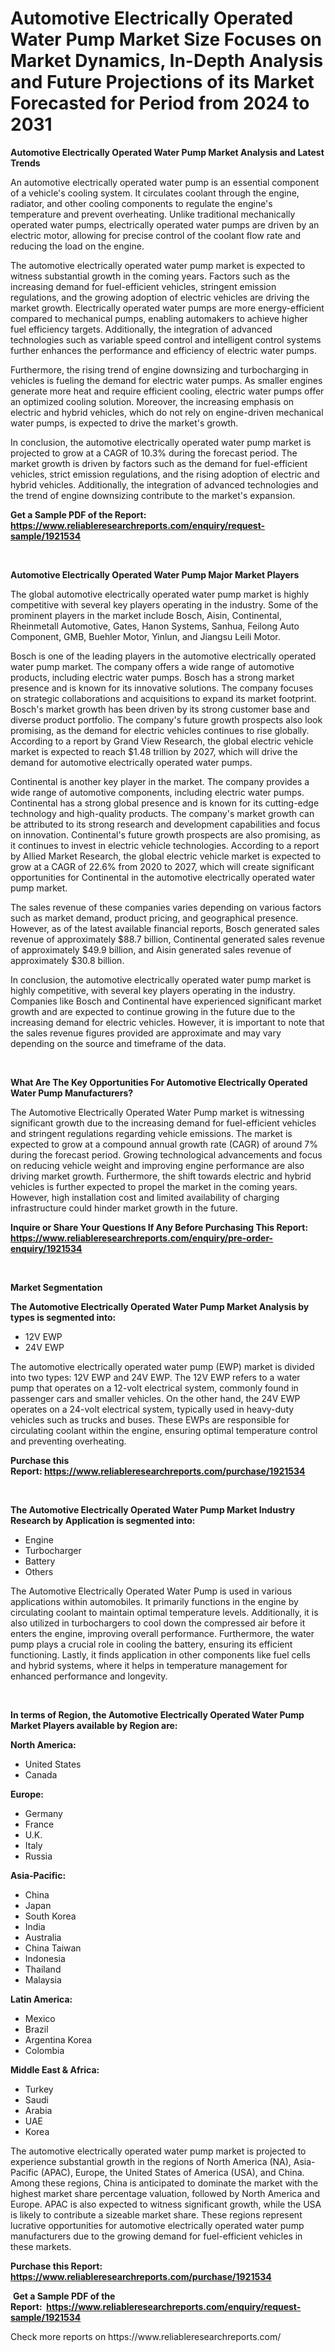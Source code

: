 <p><h1>Automotive Electrically Operated Water Pump Market Size Focuses on Market Dynamics, In-Depth Analysis and Future Projections of its Market Forecasted for Period from 2024 to 2031</h1></p><p><strong>Automotive Electrically Operated Water Pump Market Analysis and Latest Trends</strong></p>
<p><p>An automotive electrically operated water pump is an essential component of a vehicle's cooling system. It circulates coolant through the engine, radiator, and other cooling components to regulate the engine's temperature and prevent overheating. Unlike traditional mechanically operated water pumps, electrically operated water pumps are driven by an electric motor, allowing for precise control of the coolant flow rate and reducing the load on the engine.</p><p>The automotive electrically operated water pump market is expected to witness substantial growth in the coming years. Factors such as the increasing demand for fuel-efficient vehicles, stringent emission regulations, and the growing adoption of electric vehicles are driving the market growth. Electrically operated water pumps are more energy-efficient compared to mechanical pumps, enabling automakers to achieve higher fuel efficiency targets. Additionally, the integration of advanced technologies such as variable speed control and intelligent control systems further enhances the performance and efficiency of electric water pumps.</p><p>Furthermore, the rising trend of engine downsizing and turbocharging in vehicles is fueling the demand for electric water pumps. As smaller engines generate more heat and require efficient cooling, electric water pumps offer an optimized cooling solution. Moreover, the increasing emphasis on electric and hybrid vehicles, which do not rely on engine-driven mechanical water pumps, is expected to drive the market's growth.</p><p>In conclusion, the automotive electrically operated water pump market is projected to grow at a CAGR of 10.3% during the forecast period. The market growth is driven by factors such as the demand for fuel-efficient vehicles, strict emission regulations, and the rising adoption of electric and hybrid vehicles. Additionally, the integration of advanced technologies and the trend of engine downsizing contribute to the market's expansion.</p></p>
<p><strong>Get a Sample PDF of the Report:&nbsp; <a href="https://www.reliableresearchreports.com/enquiry/request-sample/1921534">https://www.reliableresearchreports.com/enquiry/request-sample/1921534</a></strong></p>
<p>&nbsp;</p>
<p><strong>Automotive Electrically Operated Water Pump Major Market Players</strong></p>
<p><p>The global automotive electrically operated water pump market is highly competitive with several key players operating in the industry. Some of the prominent players in the market include Bosch, Aisin, Continental, Rheinmetall Automotive, Gates, Hanon Systems, Sanhua, Feilong Auto Component, GMB, Buehler Motor, Yinlun, and Jiangsu Leili Motor.</p><p>Bosch is one of the leading players in the automotive electrically operated water pump market. The company offers a wide range of automotive products, including electric water pumps. Bosch has a strong market presence and is known for its innovative solutions. The company focuses on strategic collaborations and acquisitions to expand its market footprint. Bosch's market growth has been driven by its strong customer base and diverse product portfolio. The company's future growth prospects also look promising, as the demand for electric vehicles continues to rise globally. According to a report by Grand View Research, the global electric vehicle market is expected to reach $1.48 trillion by 2027, which will drive the demand for automotive electrically operated water pumps.</p><p>Continental is another key player in the market. The company provides a wide range of automotive components, including electric water pumps. Continental has a strong global presence and is known for its cutting-edge technology and high-quality products. The company's market growth can be attributed to its strong research and development capabilities and focus on innovation. Continental's future growth prospects are also promising, as it continues to invest in electric vehicle technologies. According to a report by Allied Market Research, the global electric vehicle market is expected to grow at a CAGR of 22.6% from 2020 to 2027, which will create significant opportunities for Continental in the automotive electrically operated water pump market.</p><p>The sales revenue of these companies varies depending on various factors such as market demand, product pricing, and geographical presence. However, as of the latest available financial reports, Bosch generated sales revenue of approximately $88.7 billion, Continental generated sales revenue of approximately $49.9 billion, and Aisin generated sales revenue of approximately $30.8 billion.</p><p>In conclusion, the automotive electrically operated water pump market is highly competitive, with several key players operating in the industry. Companies like Bosch and Continental have experienced significant market growth and are expected to continue growing in the future due to the increasing demand for electric vehicles. However, it is important to note that the sales revenue figures provided are approximate and may vary depending on the source and timeframe of the data.</p></p>
<p>&nbsp;</p>
<p><strong>What Are The Key Opportunities For Automotive Electrically Operated Water Pump Manufacturers?</strong></p>
<p><p>The Automotive Electrically Operated Water Pump market is witnessing significant growth due to the increasing demand for fuel-efficient vehicles and stringent regulations regarding vehicle emissions. The market is expected to grow at a compound annual growth rate (CAGR) of around 7% during the forecast period. Growing technological advancements and focus on reducing vehicle weight and improving engine performance are also driving market growth. Furthermore, the shift towards electric and hybrid vehicles is further expected to propel the market in the coming years. However, high installation cost and limited availability of charging infrastructure could hinder market growth in the future.</p></p>
<p><strong>Inquire or Share Your Questions If Any Before Purchasing This Report: <a href="https://www.reliableresearchreports.com/enquiry/pre-order-enquiry/1921534">https://www.reliableresearchreports.com/enquiry/pre-order-enquiry/1921534</a></strong></p>
<p>&nbsp;</p>
<p><strong>Market Segmentation</strong></p>
<p><strong>The Automotive Electrically Operated Water Pump Market Analysis by types is segmented into:</strong></p>
<p><ul><li>12V EWP</li><li>24V EWP</li></ul></p>
<p><p>The automotive electrically operated water pump (EWP) market is divided into two types: 12V EWP and 24V EWP. The 12V EWP refers to a water pump that operates on a 12-volt electrical system, commonly found in passenger cars and smaller vehicles. On the other hand, the 24V EWP operates on a 24-volt electrical system, typically used in heavy-duty vehicles such as trucks and buses. These EWPs are responsible for circulating coolant within the engine, ensuring optimal temperature control and preventing overheating.</p></p>
<p><strong>Purchase this Report:&nbsp;<a href="https://www.reliableresearchreports.com/purchase/1921534">https://www.reliableresearchreports.com/purchase/1921534</a></strong></p>
<p>&nbsp;</p>
<p><strong>The Automotive Electrically Operated Water Pump Market Industry Research by Application is segmented into:</strong></p>
<p><ul><li>Engine</li><li>Turbocharger</li><li>Battery</li><li>Others</li></ul></p>
<p><p>The Automotive Electrically Operated Water Pump is used in various applications within automobiles. It primarily functions in the engine by circulating coolant to maintain optimal temperature levels. Additionally, it is also utilized in turbochargers to cool down the compressed air before it enters the engine, improving overall performance. Furthermore, the water pump plays a crucial role in cooling the battery, ensuring its efficient functioning. Lastly, it finds application in other components like fuel cells and hybrid systems, where it helps in temperature management for enhanced performance and longevity.</p></p>
<p>&nbsp;</p>
<p><strong>In terms of Region, the Automotive Electrically Operated Water Pump Market Players available by Region are:</strong></p>
<p>
    <p> <strong> North America: </strong>
        <ul>
            <li>United States</li>
            <li>Canada</li>
        </ul>
        </p> 
    <p> <strong> Europe: </strong>
        <ul>
            <li>Germany</li>
            <li>France</li>
            <li>U.K.</li>
            <li>Italy</li>
            <li>Russia</li>
        </ul>
        </p> 
    <p> <strong> Asia-Pacific: </strong>
        <ul>
            <li>China</li>
            <li>Japan</li>
            <li>South Korea</li>
            <li>India</li>
            <li>Australia</li>
            <li>China Taiwan</li>
            <li>Indonesia</li>
            <li>Thailand</li>
            <li>Malaysia</li>
        </ul>
        </p> 
    <p> <strong> Latin America: </strong>
        <ul>
            <li>Mexico</li>
            <li>Brazil</li>
            <li>Argentina Korea</li>
            <li>Colombia</li>
        </ul>
        </p> 
    <p> <strong> Middle East & Africa: </strong>
        <ul>
            <li>Turkey</li>
            <li>Saudi</li>
            <li>Arabia</li>
            <li>UAE</li>
            <li>Korea</li>
        </ul>
    </p>
    </p>
<p><p>The automotive electrically operated water pump market is projected to experience substantial growth in the regions of North America (NA), Asia-Pacific (APAC), Europe, the United States of America (USA), and China. Among these regions, China is anticipated to dominate the market with the highest market share percentage valuation, followed by North America and Europe. APAC is also expected to witness significant growth, while the USA is likely to contribute a sizeable market share. These regions represent lucrative opportunities for automotive electrically operated water pump manufacturers due to the growing demand for fuel-efficient vehicles in these markets.</p></p>
<p><strong>Purchase this Report: <a href="https://www.reliableresearchreports.com/purchase/1921534">https://www.reliableresearchreports.com/purchase/1921534</a></strong></p>
<p>&nbsp;<strong>Get a Sample PDF of the Report:&nbsp;&nbsp;<a href="https://www.reliableresearchreports.com/enquiry/request-sample/1921534">https://www.reliableresearchreports.com/enquiry/request-sample/1921534</a></strong></p>
<p><strong></strong></p>
<p>Check more reports on https://www.reliableresearchreports.com/</p>